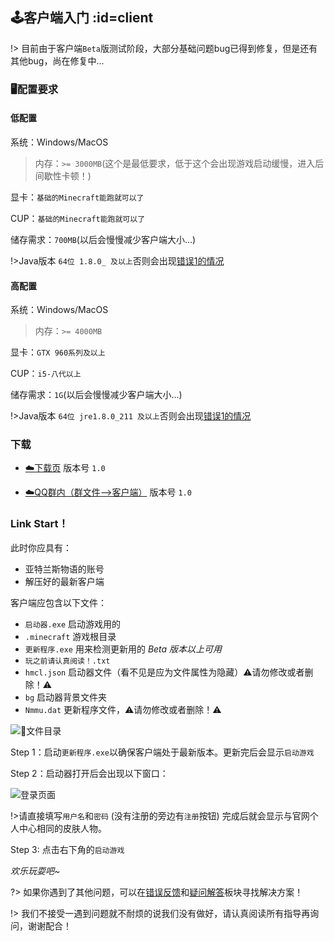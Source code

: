 [download1]: https://wiki.kamikuz.cn/download.html
[download2]: https://jq.qq.com/?_wv=1027&k=5EBo7mu
[error]: https://github.com/Kamikuz/Atorasumonogatarito/issues
[error1]: /error.md#1
[faq]: /welcome/faq.md

## 🕹️客户端入门 :id=client

!> 目前由于客户端`Beta`版测试阶段，大部分基础问题bug已得到修复，但是还有其他bug，尚在修复中...

### 🖥️配置要求

#### 低配置

系统：Windows/MacOS

>内存：`>= 3000MB`(这个是最低要求，低于这个会出现游戏启动缓慢，进入后间歇性卡顿！)

显卡：`基础的Minecraft能跑就可以了`

CUP：`基础的Minecraft能跑就可以了`

储存需求：`700MB`(以后会慢慢减少客户端大小...)

!>Java版本 `64位 1.8.0_ 及以上`否则会出现[错误1的情况][error1]

#### 高配置

系统：Windows/MacOS

>内存：`>= 4000MB`

显卡：`GTX 960系列及以上`

CUP：`i5-八代以上`

储存需求：`1G`(以后会慢慢减少客户端大小...)

!>Java版本 `64位 jre1.8.0_211 及以上`否则会出现[错误1的情况][error1]

### 下载

- [☁️下载页][download1]   版本号 `1.0`

- [☁️QQ群内（群文件-->客户端）][download2]    版本号 `1.0`

### Link Start！

此时你应具有：
- 亚特兰斯物语的账号
- 解压好的最新客户端

客户端应包含以下文件：
- `启动器.exe` 启动游戏用的
- `.minecraft` 游戏根目录
- `更新程序.exe` 用来检测更新用的 *Beta 版本以上可用*
- `玩之前请认真阅读！.txt`
- `hmcl.json` 启动器文件（看不见是应为文件属性为隐藏）⚠️请勿修改或者删除！⚠️
- `bg` 启动器背景文件夹
- `Nmmu.dat` 更新程序文件，⚠️请勿修改或者删除！⚠️

![文件目录](assets/images/client/files.png':size=400')

Step 1：启动`更新程序.exe`以确保客户端处于最新版本。更新完后会显示`启动游戏`

Step 2：启动器打开后会出现以下窗口：

![登录页面](https://raw.githubusercontent.com/Kamikuz/Atorasumonogatarito/master/assets/images/client/login.png ':size=300')

!>请直接填写`用户名`和`密码` (没有注册的旁边有`注册`按钮) 完成后就会显示与官网个人中心相同的皮肤人物。

Step 3: 点击右下角的`启动游戏`

*欢乐玩耍吧~*

?> 如果你遇到了其他问题，可以在[错误反馈][error]和[疑问解答][faq]板块寻找解决方案！

!> 我们不接受一遇到问题就不耐烦的说我们没有做好，请认真阅读所有指导再询问，谢谢配合！
